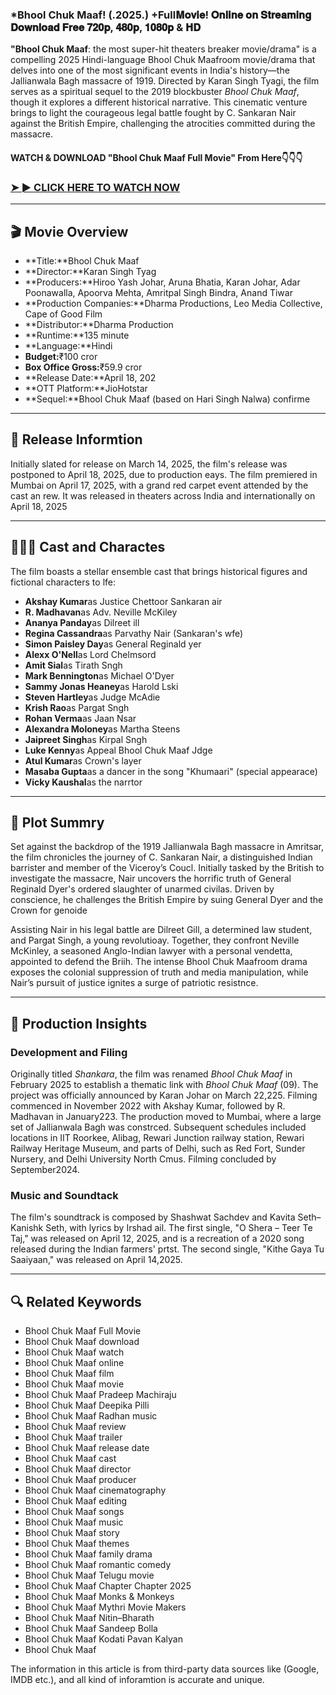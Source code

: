### *Bhool Chuk Maaf! (.2025.) +Full𝐌𝐨𝐯𝐢𝐞! 𝐎𝐧𝐥𝐢𝐧𝐞 𝐨𝐧 𝐒𝐭𝐫𝐞𝐚𝐦𝐢𝐧𝐠 𝐃𝐨𝐰𝐧𝐥𝐨𝐚𝐝 𝐅𝐫𝐞𝐞 𝟕𝟐𝟎𝐩, 𝟒𝟖𝟎𝐩, 𝟏𝟎𝟖𝟎𝐩 & 𝐇𝐃

**"Bhool Chuk Maaf**: the most super-hit theaters breaker movie/drama" is a compelling 2025 Hindi-language Bhool Chuk Maafroom movie/drama that delves into one of the most significant events in India's history—the Jallianwala Bagh massacre of 1919. Directed by Karan Singh Tyagi, the film serves as a spiritual sequel to the 2019 blockbuster *Bhool Chuk Maaf*, though it explores a different historical narrative. This cinematic venture brings to light the courageous legal battle fought by C. Sankaran Nair against the British Empire, challenging the atrocities committed during the massacre.

#### WATCH & DOWNLOAD "Bhool Chuk Maaf Full Movie" From Here👇👇👇

### <a href="https://t.co/2bUREME562" rel="nofollow">➤ ► CLICK HERE TO WATCH NOW</a>

---

## 🎬 Movie Overview

- **Title:**Bhool Chuk Maaf
- **Director:**Karan Singh Tyag  
- **Producers:**Hiroo Yash Johar, Aruna Bhatia, Karan Johar, Adar Poonawalla, Apoorva Mehta, Amritpal Singh Bindra, Anand Tiwar  
- **Production Companies:**Dharma Productions, Leo Media Collective, Cape of Good Film  
- **Distributor:**Dharma Production  
- **Runtime:**135 minute  
- **Language:**Hindi  
- **Budget:**₹100 cror  
- **Box Office Gross:**₹59.9 cror  
- **Release Date:**April 18, 202  
- **OTT Platform:**JioHotstar  
- **Sequel:**Bhool Chuk Maaf (based on Hari Singh Nalwa) confirme

---

## 📅 Release Informtion

Initially slated for release on March 14, 2025, the film's release was postponed to April 18, 2025, due to production eays. The film premiered in Mumbai on April 17, 2025, with a grand red carpet event attended by the cast an rew. It was released in theaters across India and internationally on April 18, 2025 

---

## 🧑‍🤝‍🧑 Cast and Charactes

The film boasts a stellar ensemble cast that brings historical figures and fictional characters to lfe:

- **Akshay Kumar**as Justice Chettoor Sankaran air  
- **R. Madhavan**as Adv. Neville McKiley  
- **Ananya Panday**as Dilreet ill  
- **Regina Cassandra**as Parvathy Nair (Sankaran's wfe)  
- **Simon Paisley Day**as General Reginald yer  
- **Alexx O'Nell**as Lord Chelmsord  
- **Amit Sial**as Tirath Sngh  
- **Mark Bennington**as Michael O'Dyer  
- **Sammy Jonas Heaney**as Harold Lski  
- **Steven Hartley**as Judge McAdie  
- **Krish Rao**as Pargat Sngh  
- **Rohan Verma**as Jaan Nsar  
- **Alexandra Moloney**as Martha Steens  
- **Jaipreet Singh**as Kirpal Sngh  
- **Luke Kenny**as Appeal Bhool Chuk Maaf Jdge  
- **Atul Kumar**as Crown's layer  
- **Masaba Gupta**as a dancer in the song "Khumaari" (special appearace)  
- **Vicky Kaushal**as the narrtor

---

## 📖 Plot Summry

Set against the backdrop of the 1919 Jallianwala Bagh massacre in Amritsar, the film chronicles the journey of C. Sankaran Nair, a distinguished Indian barrister and member of the Viceroy’s Coucl. Initially tasked by the British to investigate the massacre, Nair uncovers the horrific truth of General Reginald Dyer's ordered slaughter of unarmed civilas. Driven by conscience, he challenges the British Empire by suing General Dyer and the Crown for genoide

Assisting Nair in his legal battle are Dilreet Gill, a determined law student, and Pargat Singh, a young revolutioay. Together, they confront Neville McKinley, a seasoned Anglo-Indian lawyer with a personal vendetta, appointed to defend the Briih. The intense Bhool Chuk Maafroom drama exposes the colonial suppression of truth and media manipulation, while Nair’s pursuit of justice ignites a surge of patriotic resistnce.

---

## 🎥 Production Insights

### Development and Filing

Originally titled *Shankara*, the film was renamed *Bhool Chuk Maaf* in February 2025 to establish a thematic link with *Bhool Chuk Maaf* (09). The project was officially announced by Karan Johar on March 22,225. Filming commenced in November 2022 with Akshay Kumar, followed by R. Madhavan in January223. The production moved to Mumbai, where a large set of Jallianwala Bagh was constrced. Subsequent schedules included locations in IIT Roorkee, Alibag, Rewari Junction railway station, Rewari Railway Heritage Museum, and parts of Delhi, such as Red Fort, Sunder Nursery, and Delhi University North Cmus. Filming concluded by September2024.

### Music and Soundtack

The film's soundtrack is composed by Shashwat Sachdev and Kavita Seth–Kanishk Seth, with lyrics by Irshad ail. The first single, "O Shera – Teer Te Taj," was released on April 12, 2025, and is a recreation of a 2020 song released during the Indian farmers' prtst. The second single, "Kithe Gaya Tu Saaiyaan," was released on April 14,2025.

---

## 🔍 Related Keywords

- Bhool Chuk Maaf Full Movie  
- Bhool Chuk Maaf download  
- Bhool Chuk Maaf watch  
- Bhool Chuk Maaf online  
- Bhool Chuk Maaf film  
- Bhool Chuk Maaf movie  
- Bhool Chuk Maaf Pradeep Machiraju  
- Bhool Chuk Maaf Deepika Pilli  
- Bhool Chuk Maaf Radhan music  
- Bhool Chuk Maaf review  
- Bhool Chuk Maaf trailer  
- Bhool Chuk Maaf release date  
- Bhool Chuk Maaf cast  
- Bhool Chuk Maaf director  
- Bhool Chuk Maaf producer  
- Bhool Chuk Maaf cinematography  
- Bhool Chuk Maaf editing  
- Bhool Chuk Maaf songs  
- Bhool Chuk Maaf music  
- Bhool Chuk Maaf story  
- Bhool Chuk Maaf themes  
- Bhool Chuk Maaf family drama  
- Bhool Chuk Maaf romantic comedy  
- Bhool Chuk Maaf Telugu movie  
- Bhool Chuk Maaf Chapter Chapter 2025  
- Bhool Chuk Maaf Monks & Monkeys  
- Bhool Chuk Maaf Mythri Movie Makers  
- Bhool Chuk Maaf Nitin–Bharath  
- Bhool Chuk Maaf Sandeep Bolla  
- Bhool Chuk Maaf Kodati Pavan Kalyan  
- Bhool Chuk Maaf

<p>The information in this article is from third-party data sources like (Google, IMDB etc.), and all kind of inforamtion is accurate and unique.</p>
